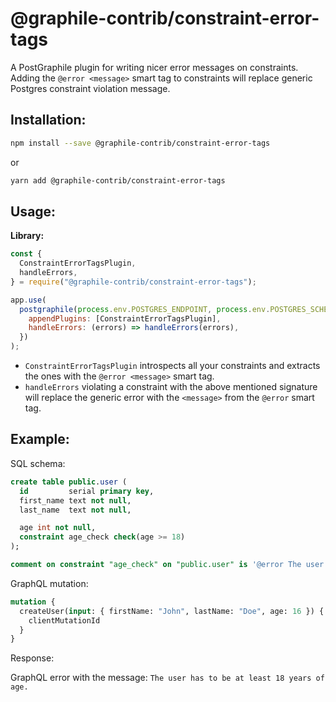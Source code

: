 # @graphile-contrib/constraint-error-tags

A PostGraphile plugin for writing nicer error messages on constraints. Adding the `@error <message>` smart tag to constraints will replace generic Postgres constraint violation message.

## Installation:

```bash
npm install --save @graphile-contrib/constraint-error-tags
```

or

```bash
yarn add @graphile-contrib/constraint-error-tags
```

## Usage:

**Library:**

```js
const {
  ConstraintErrorTagsPlugin,
  handleErrors,
} = require("@graphile-contrib/constraint-error-tags");

app.use(
  postgraphile(process.env.POSTGRES_ENDPOINT, process.env.POSTGRES_SCHEMA, {
    appendPlugins: [ConstraintErrorTagsPlugin],
    handleErrors: (errors) => handleErrors(errors),
  })
);
```

- `ConstraintErrorTagsPlugin` introspects all your constraints and extracts the ones with the `@error <message>` smart tag.
- `handleErrors` violating a constraint with the above mentioned signature will replace the generic error with the `<message>` from the `@error` smart tag.

## Example:

SQL schema:

```sql
create table public.user (
  id         serial primary key,
  first_name text not null,
  last_name  text not null,

  age int not null,
  constraint age_check check(age >= 18)
);

comment on constraint "age_check" on "public.user" is '@error The user has to be at least 18 years of age.';
```

GraphQL mutation:

```graphql
mutation {
  createUser(input: { firstName: "John", lastName: "Doe", age: 16 }) {
    clientMutationId
  }
}
```

Response:

GraphQL error with the message: `The user has to be at least 18 years of age.`
